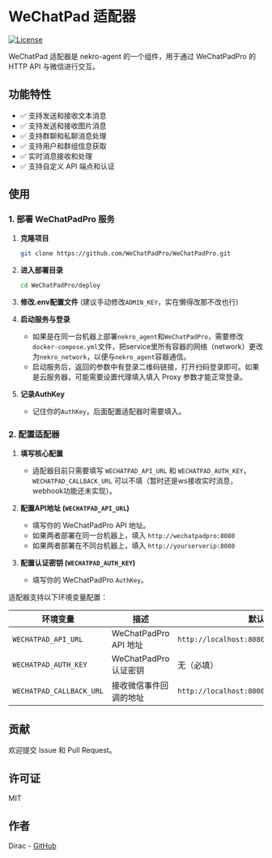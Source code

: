 # WeChatPad 适配器

[![License](https://img.shields.io/badge/license-MIT-blue.svg)](https://opensource.org/licenses/MIT)

WeChatPad 适配器是 nekro-agent 的一个组件，用于通过 WeChatPadPro 的 HTTP API 与微信进行交互。

## 功能特性

- ✅ 支持发送和接收文本消息
- ✅ 支持发送和接收图片消息
- ✅ 支持群聊和私聊消息处理
- ✅ 支持用户和群组信息获取
- ✅ 实时消息接收和处理
- ✅ 支持自定义 API 端点和认证

## 使用

### 1. 部署 WeChatPadPro 服务

1.  **克隆项目**
    ```sh
    git clone https://github.com/WeChatPadPro/WeChatPadPro.git
    ```

2.  **进入部署目录**
    ```sh
    cd WeChatPadPro/deploy
    ```

3.  **修改.env配置文件**
    (建议手动修改`ADMIN_KEY`，实在懒得改那不改也行)

4.  **启动服务与登录**
    - 如果是在同一台机器上部署`nekro_agent`和`WeChatPadPro`，需要修改`docker-compose.yml`文件，把service里所有容器的网络（network）更改为`nekro_network`，以便与`nekro_agent`容器通信。
    - 启动服务后，返回的参数中有登录二维码链接，打开扫码登录即可。如果是云服务器，可能需要设置代理填入填入 Proxy 参数才能正常登录。

5.  **记录AuthKey**
    - 记住你的`AuthKey`，后面配置适配器时需要填入。

### 2. 配置适配器

1.  **填写核心配置**
    - 适配器目前只需要填写 `WECHATPAD_API_URL` 和 `WECHATPAD_AUTH_KEY`，`WECHATPAD_CALLBACK_URL` 可以不填（暂时还是ws接收实时消息，webhook功能还未实现）。

2.  **配置API地址 (`WECHATPAD_API_URL`)**
    - 填写你的 WeChatPadPro API 地址。
    - 如果两者部署在同一台机器上，填入 `http://wechatpadpro:8080`
    - 如果两者部署在不同台机器上，填入 `http://yourserverip:8080`

3.  **配置认证密钥 (`WECHATPAD_AUTH_KEY`)**
    - 填写你的 WeChatPadPro `AuthKey`。

适配器支持以下环境变量配置：

| 环境变量 | 描述 | 默认值 |
|---------|------|--------|
| `WECHATPAD_API_URL` | WeChatPadPro API 地址 | `http://localhost:8080` |
| `WECHATPAD_AUTH_KEY` | WeChatPadPro 认证密钥 | 无（必填） |
| `WECHATPAD_CALLBACK_URL` | 接收微信事件回调的地址 | `http://localhost:8000/wechatpad/callback` |


## 贡献

欢迎提交 Issue 和 Pull Request。

## 许可证

MIT

## 作者

Dirac - [GitHub](https://github.com/1A7432)
